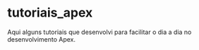 # tutoriais_apex
Aqui alguns tutoriais que desenvolvi para facilitar o dia a dia no desenvolvimento Apex.
